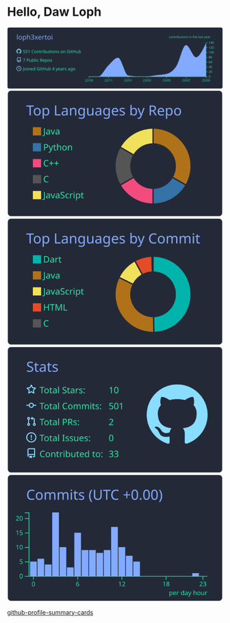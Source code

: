 # Hello, Daw Loph

[![](https://raw.githubusercontent.com/loph3xertoi/loph3xertoi/master/profile-summary-card-output/blueberry/0-profile-details.svg)](https://github.com/loph3xertoi)
[![](https://raw.githubusercontent.com/loph3xertoi/loph3xertoi/master/profile-summary-card-output/blueberry/1-repos-per-language.svg)]() [![](https://raw.githubusercontent.com/loph3xertoi/loph3xertoi/master/profile-summary-card-output/blueberry/2-most-commit-language.svg)]()
[![](https://raw.githubusercontent.com/loph3xertoi/loph3xertoi/master/profile-summary-card-output/blueberry/3-stats.svg)]() [![](https://raw.githubusercontent.com/loph3xertoi/loph3xertoi/master/profile-summary-card-output/blueberry/4-productive-time.svg)]()

[github-profile-summary-cards](https://github.com/vn7n24fzkq/github-profile-summary-cards)
